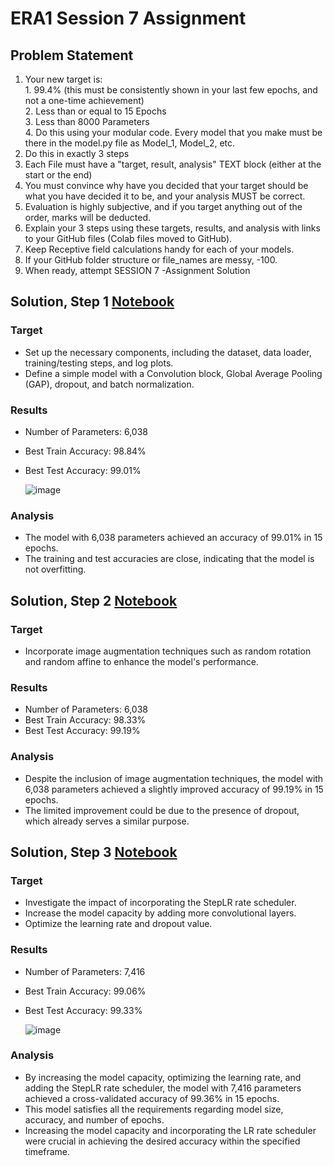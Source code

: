 # ERA1 Session 7 Assignment

## Problem Statement

1. Your new target is:  
        1. 99.4% (this must be consistently shown in your last few epochs, and not a one-time achievement)  
        2. Less than or equal to 15 Epochs  
        3. Less than 8000 Parameters  
        4. Do this using your modular code. Every model that you make must be there in the model.py file as Model_1, Model_2, etc.  
2. Do this in exactly 3 steps  
3. Each File must have a "target, result, analysis" TEXT block (either at the start or the end)  
4. You must convince why have you decided that your target should be what you have decided it to be, and your analysis MUST be correct.  
5. Evaluation is highly subjective, and if you target anything out of the order, marks will be deducted. 
6. Explain your 3 steps using these targets, results, and analysis with links to your GitHub files (Colab files moved to GitHub).  
7. Keep Receptive field calculations handy for each of your models.  
8. If your GitHub folder structure or file_names are messy, -100.  
9. When ready, attempt SESSION 7 -Assignment Solution  


## Solution, Step 1 [Notebook](./ERA1_S7_step1.ipynb)

### Target   
- Set up the necessary components, including the dataset, data loader, training/testing steps, and log plots.
- Define a simple model with a Convolution block, Global Average Pooling (GAP), dropout, and batch normalization.

### Results
- Number of Parameters: 6,038
- Best Train Accuracy: 98.84%
- Best Test Accuracy: 99.01%

  ![image](https://github.com/jaiyesh/tsai-era/assets/64524945/4cf4ea30-2cbd-4b75-a00f-e9d976fb4e46)


### Analysis
- The model with 6,038 parameters achieved an accuracy of 99.01% in 15 epochs.
- The training and test accuracies are close, indicating that the model is not overfitting.

## Solution, Step 2 [Notebook](./ERA1_S7_step2.ipynb)

### Target   
- Incorporate image augmentation techniques such as random rotation and random affine to enhance the model's performance.

### Results
- Number of Parameters: 6,038
- Best Train Accuracy: 98.33%
- Best Test Accuracy: 99.19%

### Analysis
- Despite the inclusion of image augmentation techniques, the model with 6,038 parameters achieved a slightly improved accuracy of 99.19% in 15 epochs.
- The limited improvement could be due to the presence of dropout, which already serves a similar purpose.

## Solution, Step 3 [Notebook](./ERA1_S7_step3.ipynb)

### Target   
- Investigate the impact of incorporating the StepLR rate scheduler.
- Increase the model capacity by adding more convolutional layers.
- Optimize the learning rate and dropout value.

### Results
- Number of Parameters: 7,416
- Best Train Accuracy: 99.06%
- Best Test Accuracy: 99.33%

  ![image](https://github.com/jaiyesh/tsai-era/assets/64524945/02d963ad-a42f-4145-a5f9-97663f6bd098)


### Analysis
- By increasing the model capacity, optimizing the learning rate, and adding the StepLR rate scheduler, the model with 7,416 parameters achieved a cross-validated accuracy of 99.36% in 15 epochs.
- This model satisfies all the requirements regarding model size, accuracy, and number of epochs.
- Increasing the model capacity and incorporating the LR rate scheduler were crucial in achieving the desired accuracy within the specified timeframe.
